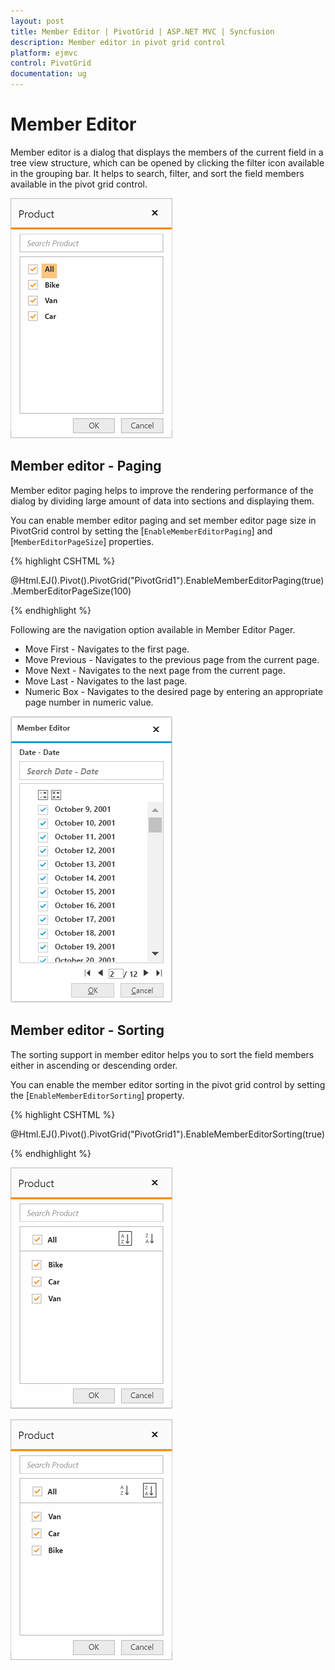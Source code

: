 ```yaml
---
layout: post
title: Member Editor | PivotGrid | ASP.NET MVC | Syncfusion
description: Member editor in pivot grid control
platform: ejmvc
control: PivotGrid
documentation: ug
---
```


# Member Editor

Member editor is a dialog that displays the members of the current field in a tree view structure, which can be opened by clicking the filter icon available in the grouping bar. It helps to search, filter, and sort the field members available in the pivot grid control.

![Member editor in pivot grid control](Member_Editor_images/member_editor.png)

## Member editor - Paging

Member editor paging helps to improve the rendering performance of the dialog by dividing large amount of data into sections and displaying them.

You can enable member editor paging and set member editor page size in PivotGrid control by setting the [`EnableMemberEditorPaging`] and [`MemberEditorPageSize`] properties.

{% highlight CSHTML %}

@Html.EJ().Pivot().PivotGrid("PivotGrid1").EnableMemberEditorPaging(true).MemberEditorPageSize(100)

{% endhighlight %}

Following are the navigation option available in Member Editor Pager.
* Move First - Navigates to the first page.
* Move Previous - Navigates to the previous page from the current page.
* Move Next - Navigates to the next page from the current page.
* Move Last - Navigates to the last page.
* Numeric Box - Navigates to the desired page by entering an appropriate page number in numeric value.


![Paging in member editor](Member_Editor_images/member_editor_paging.png)

## Member editor - Sorting

The sorting support in member editor helps you to sort the field members either in ascending or descending order.

You can enable the member editor sorting in the pivot grid control by setting the [`EnableMemberEditorSorting`] property.

{% highlight CSHTML %}

@Html.EJ().Pivot().PivotGrid("PivotGrid1").EnableMemberEditorSorting(true)

{% endhighlight %}

![Field members sorted in ascending order](Member_Editor_images/member_editor_sorting_ascending.png)

![Field members sorted in descending order](Member_Editor_images/member_editor_sorting_descending.png)
